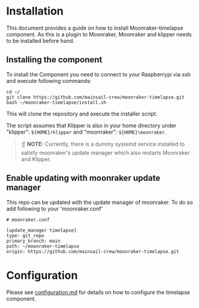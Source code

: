 # Installation

This document provides a guide on how to install Moonraker-timelapse component.
As this is a plugin to Moonraker, Moonraker and klipper needs to be installed
before hand. 

## Installing the component
To install the Component you need to connect to your Raspberrypi via ssh and
execute following commands:

```
cd ~/
git clone https://github.com/mainsail-crew/moonraker-timelapse.git
bash ~/moonraker-timelapse/install.sh
```

This will clone the repository and execute the installer script.

The script assumes that Klipper is also in your home directory under
"klipper": `${HOME}/klipper` and "moonraker": `${HOME}\moonraker`.

>:point_up: **NOTE:** Currently, there is a dummy systemd service installed
> to satisfy moonraker's update manager which also restarts Moonraker and Klipper.

## Enable updating with moonraker update manager

This repo can be updated with the update manager of moonraker. To do so 
add following to your 'moonraker.conf' 

```
# moonraker.conf

[update_manager timelapse]
type: git_repo
primary_branch: main
path: ~/moonraker-timelapse
origin: https://github.com/mainsail-crew/moonraker-timelapse.git
```

# Configuration

Please see [configuration.md](configuration.md) for details on how to
configure the timelapse component.
